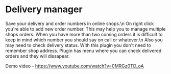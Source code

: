 # Delivery manager
Save your delivery and order numbers in online shops.\n
On right click you're able to add new order number. This may help you to manage 
multiple shops orders. When you have more than two coming orders it is difficult 
to keep in mind which number you should say on call or whatever.\n
Also you may need to check delivery status. With this plugin you don't need to remember
shop address.
Plugin has menu where you can check delivered orders and they will dissapear.

Demo video - https://www.youtube.com/watch?v=0MRGz0TD_oA